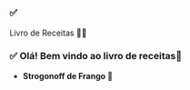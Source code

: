 <h1><h3><g-emoji class="g-emoji" alias="white_check_mark" fallback-src="https://github.githubassets.com/images/icons/emoji/unicode/2705.png">✅</g-emoji></h3> Livro de Receitas 👨‍🍳</h1>

<h3><g-emoji class="g-emoji" alias="white_check_mark" fallback-src="https://github.githubassets.com/images/icons/emoji/unicode/2705.png">✅</g-emoji> Olá! Bem vindo ao livro de receitas<g-emoji class="g-emoji" alias="wave" fallback-src="https://github.githubassets.com/images/icons/emoji/unicode/1f44b.png">👋</g-emoji></h3>
<ul>
    <li>
        <strong>Strogonoff de Frango</a> 🐓</strong> 
    </li>
</ul>

